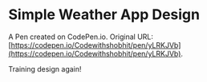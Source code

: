 # Simple Weather App Design

A Pen created on CodePen.io. Original URL: [https://codepen.io/Codewithshobhit/pen/yLRKJVb](https://codepen.io/Codewithshobhit/pen/yLRKJVb).

Training design again!